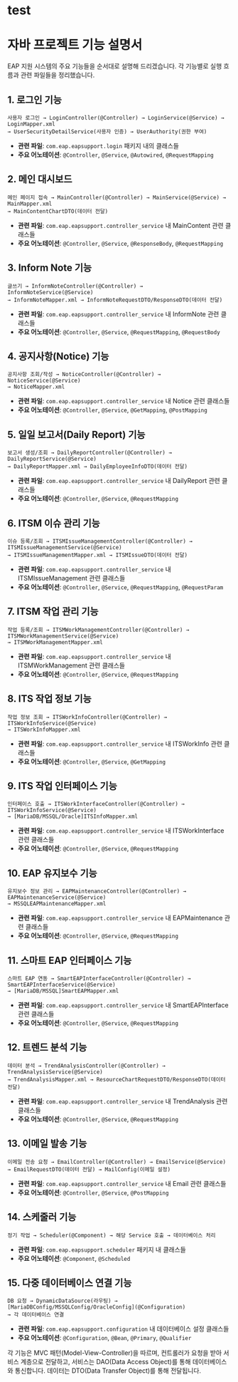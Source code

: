 # test


# 자바 프로젝트 기능 설명서

EAP 지원 시스템의 주요 기능들을 순서대로 설명해 드리겠습니다. 각 기능별로 실행 흐름과 관련 파일들을 정리했습니다.

## 1. 로그인 기능
```
사용자 로그인 → LoginController(@Controller) → LoginService(@Service) → LoginMapper.xml 
→ UserSecurityDetailService(사용자 인증) → UserAuthority(권한 부여)
```
- **관련 파일**: `com.eap.eapsupport.login` 패키지 내의 클래스들
- **주요 어노테이션**: `@Controller`, `@Service`, `@Autowired`, `@RequestMapping`

## 2. 메인 대시보드
```
메인 페이지 접속 → MainController(@Controller) → MainService(@Service) → MainMapper.xml
→ MainContentChartDTO(데이터 전달)
```
- **관련 파일**: `com.eap.eapsupport.controller_service` 내 MainContent 관련 클래스들
- **주요 어노테이션**: `@Controller`, `@Service`, `@ResponseBody`, `@RequestMapping`

## 3. Inform Note 기능
```
글쓰기 → InformNoteController(@Controller) → InformNoteService(@Service) 
→ InformNoteMapper.xml → InformNoteRequestDTO/ResponseDTO(데이터 전달)
```
- **관련 파일**: `com.eap.eapsupport.controller_service` 내 InformNote 관련 클래스들
- **주요 어노테이션**: `@Controller`, `@Service`, `@RequestMapping`, `@RequestBody`

## 4. 공지사항(Notice) 기능
```
공지사항 조회/작성 → NoticeController(@Controller) → NoticeService(@Service) 
→ NoticeMapper.xml
```
- **관련 파일**: `com.eap.eapsupport.controller_service` 내 Notice 관련 클래스들
- **주요 어노테이션**: `@Controller`, `@Service`, `@GetMapping`, `@PostMapping`

## 5. 일일 보고서(Daily Report) 기능
```
보고서 생성/조회 → DailyReportController(@Controller) → DailyReportService(@Service) 
→ DailyReportMapper.xml → DailyEmployeeInfoDTO(데이터 전달)
```
- **관련 파일**: `com.eap.eapsupport.controller_service` 내 DailyReport 관련 클래스들
- **주요 어노테이션**: `@Controller`, `@Service`, `@RequestMapping`

## 6. ITSM 이슈 관리 기능
```
이슈 등록/조회 → ITSMIssueManagementController(@Controller) → ITSMIssueManagementService(@Service) 
→ ITSMIssueManagementMapper.xml → ITSMIssueDTO(데이터 전달)
```
- **관련 파일**: `com.eap.eapsupport.controller_service` 내 ITSMIssueManagement 관련 클래스들
- **주요 어노테이션**: `@Controller`, `@Service`, `@RequestMapping`, `@RequestParam`

## 7. ITSM 작업 관리 기능
```
작업 등록/조회 → ITSMWorkManagementController(@Controller) → ITSMWorkManagementService(@Service) 
→ ITSMWorkManagementMapper.xml
```
- **관련 파일**: `com.eap.eapsupport.controller_service` 내 ITSMWorkManagement 관련 클래스들
- **주요 어노테이션**: `@Controller`, `@Service`, `@RequestMapping`

## 8. ITS 작업 정보 기능
```
작업 정보 조회 → ITSWorkInfoController(@Controller) → ITSWorkInfoService(@Service) 
→ ITSWorkInfoMapper.xml
```
- **관련 파일**: `com.eap.eapsupport.controller_service` 내 ITSWorkInfo 관련 클래스들
- **주요 어노테이션**: `@Controller`, `@Service`, `@GetMapping`

## 9. ITS 작업 인터페이스 기능
```
인터페이스 호출 → ITSWorkInterfaceController(@Controller) → ITSWorkInfoService(@Service) 
→ [MariaDB/MSSQL/Oracle]ITSInfoMapper.xml
```
- **관련 파일**: `com.eap.eapsupport.controller_service` 내 ITSWorkInterface 관련 클래스들
- **주요 어노테이션**: `@Controller`, `@Service`, `@RequestMapping`

## 10. EAP 유지보수 기능
```
유지보수 정보 관리 → EAPMaintenanceController(@Controller) → EAPMaintenanceService(@Service) 
→ MSSQLEAPMaintenanceMapper.xml
```
- **관련 파일**: `com.eap.eapsupport.controller_service` 내 EAPMaintenance 관련 클래스들
- **주요 어노테이션**: `@Controller`, `@Service`, `@RequestMapping`

## 11. 스마트 EAP 인터페이스 기능
```
스마트 EAP 연동 → SmartEAPInterfaceController(@Controller) → SmartEAPInterfaceService(@Service) 
→ [MariaDB/MSSQL]SmartEAPMapper.xml
```
- **관련 파일**: `com.eap.eapsupport.controller_service` 내 SmartEAPInterface 관련 클래스들
- **주요 어노테이션**: `@Controller`, `@Service`, `@RequestMapping`

## 12. 트렌드 분석 기능
```
데이터 분석 → TrendAnalysisController(@Controller) → TrendAnalysisService(@Service) 
→ TrendAnalysisMapper.xml → ResourceChartRequestDTO/ResponseDTO(데이터 전달)
```
- **관련 파일**: `com.eap.eapsupport.controller_service` 내 TrendAnalysis 관련 클래스들
- **주요 어노테이션**: `@Controller`, `@Service`, `@RequestMapping`

## 13. 이메일 발송 기능
```
이메일 전송 요청 → EmailController(@Controller) → EmailService(@Service) 
→ EmailRequestDTO(데이터 전달) → MailConfig(이메일 설정)
```
- **관련 파일**: `com.eap.eapsupport.controller_service` 내 Email 관련 클래스들
- **주요 어노테이션**: `@Controller`, `@Service`, `@PostMapping`

## 14. 스케줄러 기능
```
정기 작업 → Scheduler(@Component) → 해당 Service 호출 → 데이터베이스 처리
```
- **관련 파일**: `com.eap.eapsupport.scheduler` 패키지 내 클래스들
- **주요 어노테이션**: `@Component`, `@Scheduled`

## 15. 다중 데이터베이스 연결 기능
```
DB 요청 → DynamicDataSource(라우팅) → [MariaDBConfig/MSSQLConfig/OracleConfig](@Configuration) 
→ 각 데이터베이스 연결
```
- **관련 파일**: `com.eap.eapsupport.configuration` 내 데이터베이스 설정 클래스들
- **주요 어노테이션**: `@Configuration`, `@Bean`, `@Primary`, `@Qualifier`

각 기능은 MVC 패턴(Model-View-Controller)을 따르며, 컨트롤러가 요청을 받아 서비스 계층으로 전달하고, 서비스는 DAO(Data Access Object)를 통해 데이터베이스와 통신합니다. 데이터는 DTO(Data Transfer Object)를 통해 전달됩니다.
